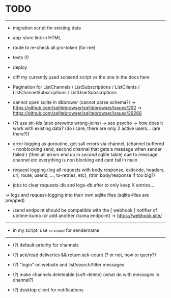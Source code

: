 

  TODO
========

-------------------------------------------------------------------------------------------------------------------------------

 - migration script for existing data

 - app-store link in HTML

 - route to re-check all pro-token (for me)

 - tests (!)

 - deploy

 - diff my currently used scnsend script vs the one in the docs here

 - Pagination for ListChannels / ListSubscriptions / ListClients / ListChannelSubscriptions / ListUserSubscriptions

 - cannot open sqlite in dbbrowsr (cannot parse schema?)
 -> https://github.com/sqlitebrowser/sqlitebrowser/issues/292 -> https://github.com/sqlitebrowser/sqlitebrowser/issues/29266

- (?) use str-ids (also prevents wrong-joins) -> see psycho
  -> how does it work with existing data? (do i care, there are only 2 active users... (are there?))

 - error logging as goroutine, get sall errors via channel,
   (channel buffered - nonblocking send, second channel that gets a message when sender failed )
   (then all errors end up in _second_ sqlite table)
   due to message channel etc everything is non blocking and cant fail in main

 - request logging (log all requests with body response, exitcode, headers, uri, route, userid, ..., tx-retries, etc), (trim body/response if too big?)

 - jobs to clear requests-db and logs-db after to only keep X entries...

 -> logs and request-logging into their own sqlite files (sqlite-files are prepped)

 - /send endpoint should be compatible with the [ webhook ] notifier of uptime-kuma
   (or add another /kuma endpoint)
   -> https://webhook.site/

-------------------------------------------------------------------------------------------------------------------------------

 - in my script: use `srvname` for sendername

-------------------------------------------------------------------------------------------------------------------------------

 - (?) default-priority for channels

 - (?) ack/read deliveries && return ack-count  (? or not, how to query?)

 - (?) "login" on website and list/search/filter messages

 - (?) make channels deleteable (soft-delete) (what do with messages in channel?)

 - (?) desktop client for notifications

